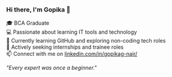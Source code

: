 ### Hi there, I'm Gopika 👋

🎓 BCA Graduate  
💻 Passionate about learning IT tools and technology  
🌱 Currently learning GitHub and exploring non-coding tech roles  
📌 Actively seeking internships and trainee roles  
📫 Connect with me on [linkedin.com/in/gopikag-nair/](url)

_"Every expert was once a beginner."_
